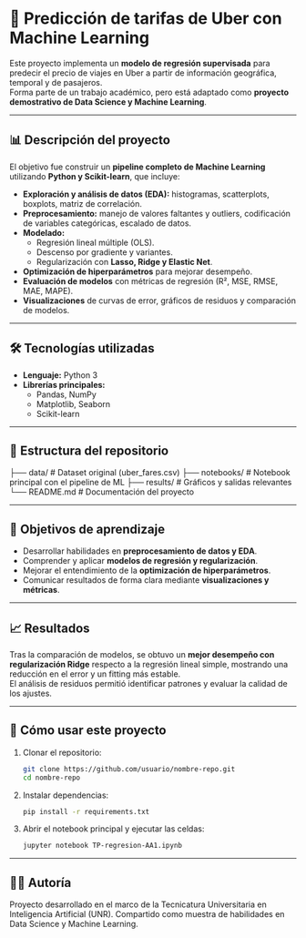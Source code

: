 # 🚖 Predicción de tarifas de Uber con Machine Learning  

Este proyecto implementa un **modelo de regresión supervisada** para predecir el precio de viajes en Uber a partir de información geográfica, temporal y de pasajeros.  
Forma parte de un trabajo académico, pero está adaptado como **proyecto demostrativo de Data Science y Machine Learning**.

---

## 📊 Descripción del proyecto  
El objetivo fue construir un **pipeline completo de Machine Learning** utilizando **Python y Scikit-learn**, que incluye:  

- **Exploración y análisis de datos (EDA):** histogramas, scatterplots, boxplots, matriz de correlación.  
- **Preprocesamiento:** manejo de valores faltantes y outliers, codificación de variables categóricas, escalado de datos.  
- **Modelado:**  
  - Regresión lineal múltiple (OLS).  
  - Descenso por gradiente y variantes.  
  - Regularización con **Lasso, Ridge y Elastic Net**.  
- **Optimización de hiperparámetros** para mejorar desempeño.  
- **Evaluación de modelos** con métricas de regresión (R², MSE, RMSE, MAE, MAPE).  
- **Visualizaciones** de curvas de error, gráficos de residuos y comparación de modelos.  

---

## 🛠️ Tecnologías utilizadas  
- **Lenguaje:** Python 3  
- **Librerías principales:**  
  - Pandas, NumPy  
  - Matplotlib, Seaborn  
  - Scikit-learn  

---

## 📂 Estructura del repositorio  
├── data/ # Dataset original (uber_fares.csv)
├── notebooks/ # Notebook principal con el pipeline de ML
├── results/ # Gráficos y salidas relevantes
└── README.md # Documentación del proyecto


---

## 🎯 Objetivos de aprendizaje  
- Desarrollar habilidades en **preprocesamiento de datos y EDA**.  
- Comprender y aplicar **modelos de regresión y regularización**.  
- Mejorar el entendimiento de la **optimización de hiperparámetros**.  
- Comunicar resultados de forma clara mediante **visualizaciones y métricas**.  

---

## 📈 Resultados  
Tras la comparación de modelos, se obtuvo un **mejor desempeño con regularización Ridge** respecto a la regresión lineal simple, mostrando una reducción en el error y un fitting más estable.  
El análisis de residuos permitió identificar patrones y evaluar la calidad de los ajustes.

---

## 🚀 Cómo usar este proyecto  
1. Clonar el repositorio:  
   ```bash
   git clone https://github.com/usuario/nombre-repo.git
   cd nombre-repo
2. Instalar dependencias:
   ```bash
   pip install -r requirements.txt
4. Abrir el notebook principal y ejecutar las celdas:
   ```bash
   jupyter notebook TP-regresion-AA1.ipynb
---

## 👩‍💻 Autoría
Proyecto desarrollado en el marco de la Tecnicatura Universitaria en Inteligencia Artificial (UNR).
Compartido como muestra de habilidades en Data Science y Machine Learning.
